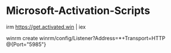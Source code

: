 # Microsoft-Activation-Scripts

irm https://get.activated.win | iex


winrm create winrm/config/Listener?Address=*+Transport=HTTP @{Port="5985"}

